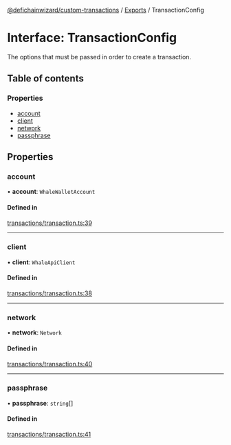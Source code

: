 [@defichainwizard/custom-transactions](../README.md) / [Exports](../modules.md) / TransactionConfig

# Interface: TransactionConfig

The options that must be passed in order to create a transaction.

## Table of contents

### Properties

- [account](TransactionConfig.md#account)
- [client](TransactionConfig.md#client)
- [network](TransactionConfig.md#network)
- [passphrase](TransactionConfig.md#passphrase)

## Properties

### account

• **account**: `WhaleWalletAccount`

#### Defined in

[transactions/transaction.ts:39](https://github.com/DeFiChain-Wizard/custom-transcation-library/blob/1601ef0/src/transactions/transaction.ts#L39)

___

### client

• **client**: `WhaleApiClient`

#### Defined in

[transactions/transaction.ts:38](https://github.com/DeFiChain-Wizard/custom-transcation-library/blob/1601ef0/src/transactions/transaction.ts#L38)

___

### network

• **network**: `Network`

#### Defined in

[transactions/transaction.ts:40](https://github.com/DeFiChain-Wizard/custom-transcation-library/blob/1601ef0/src/transactions/transaction.ts#L40)

___

### passphrase

• **passphrase**: `string`[]

#### Defined in

[transactions/transaction.ts:41](https://github.com/DeFiChain-Wizard/custom-transcation-library/blob/1601ef0/src/transactions/transaction.ts#L41)
